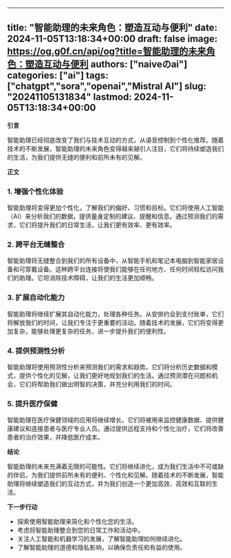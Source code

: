 
---
title: "智能助理的未来角色：塑造互动与便利"
date: 2024-11-05T13:18:34+00:00
draft: false
image: https://og.g0f.cn/api/og?title=智能助理的未来角色：塑造互动与便利
authors: ["naiveのai"]
categories: ["ai"]
tags: ["chatgpt","sora","openai","Mistral AI"]
slug: "20241105131834"
lastmod: 2024-11-05T13:18:34+00:00
---
**引言**

智能助理已经彻底改变了我们与技术互动的方式，从语音控制到个性化推荐。随着技术的不断发展，智能助理的未来角色变得越来越引人注目，它们将持续塑造我们的生活，为我们提供无缝的便利和前所未有的见解。

**正文**

### 1. 增强个性化体验

智能助理将变得更加个性化，了解我们的偏好、习惯和目标。它们将使用人工智能（AI）来分析我们的数据，提供量身定制的建议、提醒和信息。通过预测我们的需求，它们将提升我们的日常生活，让我们更有效率、更有效率。

### 2. 跨平台无缝整合

智能助理将无缝整合到我们的所有设备中，从智能手机和笔记本电脑到智能家居设备和可穿戴设备。这种跨平台连接将使我们能够在任何地方、任何时间轻松访问我们的助理。它将消除技术障碍，让我们的生活更加顺畅。

### 3. 扩展自动化能力

智能助理将继续扩展其自动化能力，处理各种任务。从安排约会到支付账单，它们将解放我们的时间，让我们专注于更重要的活动。随着技术的发展，它们将变得更加复杂，能够处理更复杂的任务，进一步提升我们的便利性。

### 4. 提供预测性分析

智能助理将使用预测性分析来预测我们的需求和趋势。它们将分析历史数据和模式，提供个性化的见解，让我们更好地规划我们的生活。通过预测潜在问题和机会，它们将帮助我们做出明智的决策，并充分利用我们的时间。

### 5. 提升医疗保健

智能助理在医疗保健领域的应用将继续增长。它们将被用来监控健康数据、提供健康建议和连接患者与医疗专业人员。通过提供远程支持和个性化治疗，它们将改善患者的治疗效果，并降低医疗成本。

**结论**

智能助理的未来充满着无限的可能性。它们将继续进化，成为我们生活中不可或缺的伴侣，为我们提供前所未有的便利、个性化和见解。随着技术的不断发展，智能助理将继续塑造我们的互动方式，并为我们创造一个更加高效、高效和互联的生活。

**下一步行动**

* 探索使用智能助理来简化和个性化您的生活。
* 考虑将智能助理整合到您的日常工作和活动中。
* 关注人工智能和机器学习的发展，了解智能助理如何继续进化。
* 了解智能助理的道德和隐私影响，以确保负责任和有益的使用。